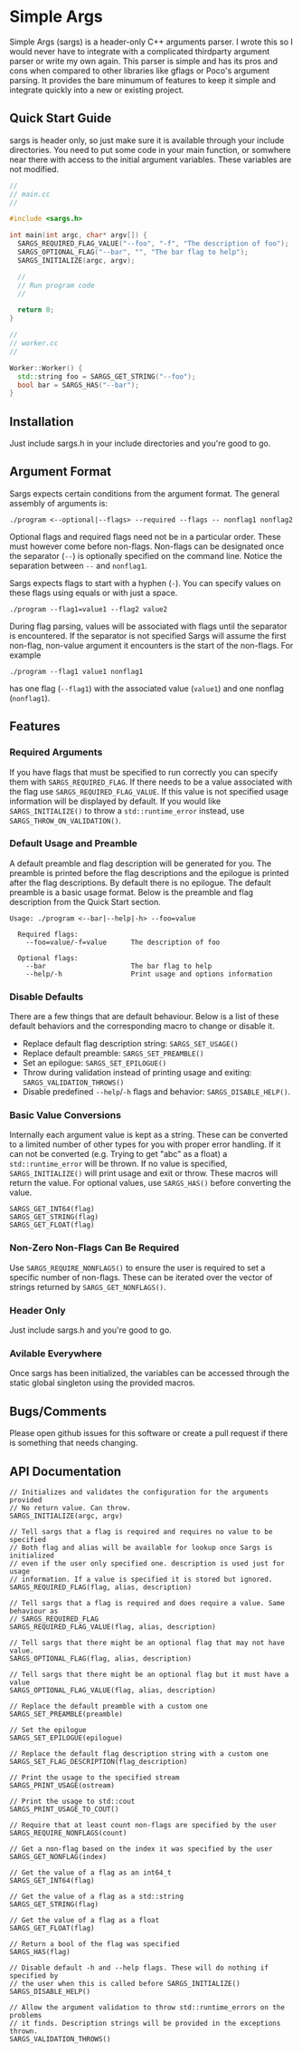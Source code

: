 # Simple Args

Simple Args (sargs) is a header-only C++ arguments parser. I wrote this so I would never have to integrate with a complicated thirdparty argument parser or write my own again. This parser is simple and has its pros and cons when compared to other libraries like gflags or Poco's argument parsing. It provides the bare minumum of features to keep it simple and integrate quickly into a new or existing project.

## Quick Start Guide

sargs is header only, so just make sure it is available through your include directories. You need to put some code in your main function, or somwhere near there with access to the initial argument variables. These variables are not modified.

```cpp
//
// main.cc
//

#include <sargs.h>

int main(int argc, char* argv[]) {
  SARGS_REQUIRED_FLAG_VALUE("--foo", "-f", "The description of foo");
  SARGS_OPTIONAL_FLAG("--bar", "", "The bar flag to help");
  SARGS_INITIALIZE(argc, argv);

  //
  // Run program code
  //

  return 0;
}
```

```cpp
//
// worker.cc
//

Worker::Worker() {
  std::string foo = SARGS_GET_STRING("--foo");
  bool bar = SARGS_HAS("--bar");
}
```

## Installation

Just include sargs.h in your include directories and you're good to go.

## Argument Format

Sargs expects certain conditions from the argument format. The general assembly of arguments is:

```./program <--optional|--flags> --required --flags -- nonflag1 nonflag2```

Optional flags and required flags need not be in a particular order. These must however come before non-flags. Non-flags can be designated once the separator (```--```) is optionally specified on the command line. Notice the separation between ```--``` and ```nonflag1```.

Sargs expects flags to start with a hyphen (```-```). You can specify values on these flags using equals or with just a space.

```./program --flag1=value1 --flag2 value2```

During flag parsing, values will be associated with flags until the separator is encountered. If the separator is not specified Sargs will assume the first non-flag, non-value argument it encounters is the start of the non-flags. For example

```./program --flag1 value1 nonflag1```

has one flag (```--flag1```) with the associated value (```value1```) and one nonflag (```nonflag1```).

## Features

### Required Arguments

If you have flags that must be specified to run correctly you can specify them with ```SARGS_REQUIRED_FLAG```. If there needs to be a value associated with the flag use ```SARGS_REQUIRED_FLAG_VALUE```. If this value is not specified usage information will be displayed by default. If you would like ```SARGS_INITIALIZE()``` to throw a ```std::runtime_error``` instead, use ```SARGS_THROW_ON_VALIDATION()```.

### Default Usage and Preamble

A default preamble and flag description will be generated for you. The preamble is printed before the flag descriptions and the epilogue is printed after the flag descriptions. By default there is no epilogue. The default preamble is a basic usage format. Below is the preamble and flag description from the Quick Start section.

```
Usage: ./program <--bar|--help|-h> --foo=value

  Required flags:
    --foo=value/-f=value      The description of foo

  Optional flags:
    --bar                     The bar flag to help
    --help/-h                 Print usage and options information
```

### Disable Defaults

There are a few things that are default behaviour. Below is a list of these default behaviors and the corresponding macro to change or disable it.

- Replace default flag description string: ```SARGS_SET_USAGE()```
- Replace default preamble: ```SARGS_SET_PREAMBLE()```
- Set an epilogue: ```SARGS_SET_EPILOGUE()```
- Throw during validation instead of printing usage and exiting: ```SARGS_VALIDATION_THROWS()```
- Disable predefined ```--help```/```-h``` flags and behavior: ```SARGS_DISABLE_HELP()```.

### Basic Value Conversions

Internally each argument value is kept as a string. These can be converted to a limited number of other types for you with proper error handling. If it can not be converted (e.g. Trying to get "abc" as a float) a ```std::runtime_error``` will be thrown. If no value is specified, ```SARGS_INITIALIZE()``` will print usage and exit or throw. These macros will return the value. For optional values, use ```SARGS_HAS()``` before converting the value.

```
SARGS_GET_INT64(flag)
SARGS_GET_STRING(flag)
SARGS_GET_FLOAT(flag)
```

### Non-Zero Non-Flags Can Be Required

Use ```SARGS_REQUIRE_NONFLAGS()``` to ensure the user is required to set a specific number of non-flags. These can be iterated over the vector of strings returned by ```SARGS_GET_NONFLAGS()```.

### Header Only

Just include sargs.h and you're good to go.

### Avilable Everywhere

Once sargs has been initialized, the variables can be accessed through the static global singleton using the provided macros.

## Bugs/Comments

Please open github issues for this software or create a pull request if there is something that needs changing.

## API Documentation

```
// Initializes and validates the configuration for the arguments provided
// No return value. Can throw.
SARGS_INITIALIZE(argc, argv)

// Tell sargs that a flag is required and requires no value to be specified
// Both flag and alias will be available for lookup once Sargs is initialized
// even if the user only specified one. description is used just for usage
// information. If a value is specified it is stored but ignored.
SARGS_REQUIRED_FLAG(flag, alias, description)

// Tell sargs that a flag is required and does require a value. Same behaviour as
// SARGS_REQUIRED_FLAG
SARGS_REQUIRED_FLAG_VALUE(flag, alias, description)

// Tell sargs that there might be an optional flag that may not have value.
SARGS_OPTIONAL_FLAG(flag, alias, description)

// Tell sargs that there might be an optional flag but it must have a value
SARGS_OPTIONAL_FLAG_VALUE(flag, alias, description)

// Replace the default preamble with a custom one
SARGS_SET_PREAMBLE(preamble)

// Set the epilogue
SARGS_SET_EPILOGUE(epilogue)

// Replace the default flag description string with a custom one
SARGS_SET_FLAG_DESCRIPTION(flag_description)

// Print the usage to the specified stream
SARGS_PRINT_USAGE(ostream)

// Print the usage to std::cout
SARGS_PRINT_USAGE_TO_COUT()

// Require that at least count non-flags are specified by the user
SARGS_REQUIRE_NONFLAGS(count)

// Get a non-flag based on the index it was specified by the user
SARGS_GET_NONFLAG(index)

// Get the value of a flag as an int64_t
SARGS_GET_INT64(flag)

// Get the value of a flag as a std::string
SARGS_GET_STRING(flag)

// Get the value of a flag as a float
SARGS_GET_FLOAT(flag)

// Return a bool of the flag was specified
SARGS_HAS(flag)

// Disable default -h and --help flags. These will do nothing if specified by
// the user when this is called before SARGS_INITIALIZE()
SARGS_DISABLE_HELP()

// Allow the argument validation to throw std::runtime_errors on the problems
// it finds. Description strings will be provided in the exceptions thrown.
SARGS_VALIDATION_THROWS()
```